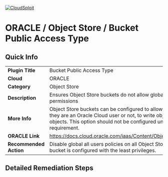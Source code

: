 [![CloudSploit](https://cloudsploit.com/img/logo-new-big-text-100.png "CloudSploit")](https://cloudsploit.com)

# ORACLE / Object Store / Bucket Public Access Type

## Quick Info

| | |
|-|-|
| **Plugin Title** | Bucket Public Access Type |
| **Cloud** | ORACLE |
| **Category** | Object Store |
| **Description** | Ensures Object Store buckets do not allow global write, delete, or read permissions |
| **More Info** | Object Store buckets can be configured to allow anyone, regardless of whether they are an Oracle Cloud user or not, to write objects to a bucket or delete objects. This option should not be configured unless there is a strong business requirement. |
| **ORACLE Link** | https://docs.cloud.oracle.com/iaas/Content/Object/Tasks/managingbuckets.htm |
| **Recommended Action** | Disable global all users policies on all Object Store buckets and ensure the bucket is configured with the least privileges. |

## Detailed Remediation Steps

